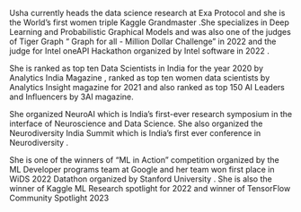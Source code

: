 

<!--
**ushareng/ushareng** is a ✨ _special_ ✨ repository because its `README.md` (this file) appears on your GitHub profile.

Here are some ideas to get you started:

- 🔭 I’m currently working on ...
- 🌱 I’m currently learning ...
- 👯 I’m looking to collaborate on ...
- 🤔 I’m looking for help with ...
- 💬 Ask me about ...
- 📫 How to reach me: ...
- 😄 Pronouns: ...
- ⚡ Fun fact: ...
-->
Usha currently heads the data science research at Exa Protocol and she is the World’s first women triple Kaggle Grandmaster .She specializes in Deep Learning and Probabilistic Graphical Models and was also one of the judges of Tiger Graph “ Graph for all - Million Dollar Challenge” in 2022 and the judge for Intel oneAPI Hackathon organized by Intel software in 2022 .

She is ranked as top ten Data Scientists in India for the year 2020 by Analytics India Magazine , ranked as top ten women data scientists by Analytics Insight magazine for 2021 and also ranked as top 150 AI Leaders and Influencers by 3AI magazine.

She organized NeuroAI which is India’s first-ever research symposium in the interface of Neuroscience and Data Science. She also organized the Neurodiversity India Summit which is India’s first ever conference in Neurodiversity . 

She is one of the winners of “ML in Action” competition organized by the ML Developer programs team at Google and her team won first place in WiDS 2022 Datathon organized by Stanford University . She is also the winner of Kaggle ML Research spotlight for 2022 and winner of TensorFlow Community Spotlight 2023
